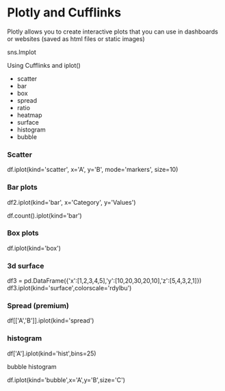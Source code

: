 # Plotly and Cufflinks

Plotly allows you to create interactive plots that you can use in dashboards or websites (saved as html files or static images)

sns.lmplot


Using Cufflinks and iplot()

  -  scatter
  -  bar
  -  box
  -  spread
  -  ratio
  -  heatmap
  -  surface
  -  histogram
  -  bubble


### Scatter

df.iplot(kind='scatter', x='A', y='B', mode='markers', size=10)


### Bar plots

df2.iplot(kind='bar', x='Category', y='Values')

df.count().iplot(kind='bar')


### Box plots

df.iplot(kind='box')

### 3d surface

df3 = pd.DataFrame({'x':[1,2,3,4,5],'y':[10,20,30,20,10],'z':[5,4,3,2,1]})
df3.iplot(kind='surface',colorscale='rdylbu')

### Spread (premium)

df[['A','B']].iplot(kind='spread')

### histogram

df['A'].iplot(kind='hist',bins=25)

bubble histogram

df.iplot(kind='bubble',x='A',y='B',size='C')
